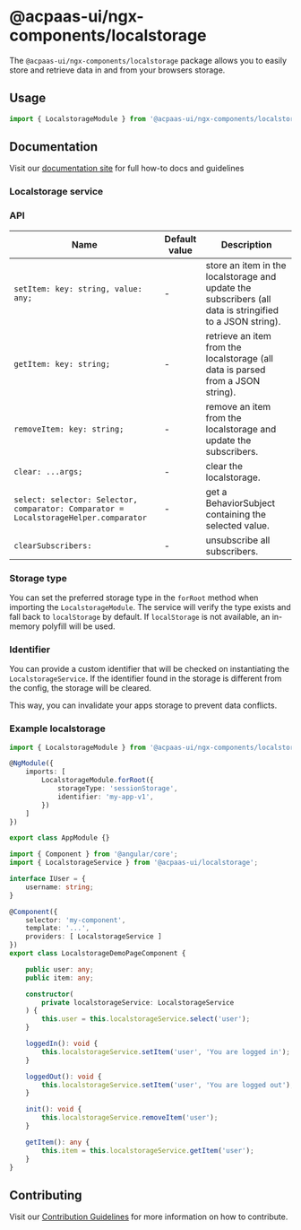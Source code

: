 # @acpaas-ui/ngx-components/localstorage

The `@acpaas-ui/ngx-components/localstorage` package allows you to easily store and retrieve data in and from your browsers storage.

## Usage

```typescript
import { LocalstorageModule } from '@acpaas-ui/ngx-components/localstorage'`;
```

## Documentation

Visit our [documentation site](https://acpaas-ui.digipolis.be/) for full how-to docs and guidelines

### Localstorage service

### API

| Name         | Default value | Description |
| -----------  | ------ | -------------------------- |
| `setItem: key: string, value: any;` | - | store an item in the localstorage and update the subscribers (all data is stringified to a JSON string). |
| `getItem: key: string;` | - | retrieve an item from the localstorage (all data is parsed from a JSON string). |
| `removeItem: key: string;` | - | remove an item from the localstorage and update the subscribers. |
| `clear: ...args;` | - | clear the localstorage. |
| `select: selector: Selector, comparator: Comparator = LocalstorageHelper.comparator` | - | get a BehaviorSubject containing the selected value. |
| `clearSubscribers: ` | - | unsubscribe all subscribers. |

### Storage type

You can set the preferred storage type in the `forRoot` method when importing the `LocalstorageModule`. The service will verify the type exists and fall back to `localStorage` by default. If `localStorage` is not available, an in-memory polyfill will be used.

### Identifier

You can provide a custom identifier that will be checked on instantiating the `LocalstorageService`. If the identifier found in the storage is different from the config, the storage will be cleared.

This way, you can invalidate your apps storage to prevent data conflicts.

### Example localstorage

```typescript
import { LocalstorageModule } from '@acpaas-ui/ngx-components/localstorage';

@NgModule({
    imports: [
        LocalstorageModule.forRoot({
            storageType: 'sessionStorage',
            identifier: 'my-app-v1',
        })
    ]
})

export class AppModule {}
```
```typescript
import { Component } from '@angular/core';
import { LocalstorageService } from '@acpaas-ui/localstorage';

interface IUser = {
    username: string;
}

@Component({
    selector: 'my-component',
    template: '...',
    providers: [ LocalstorageService ]
})
export class LocalstorageDemoPageComponent {

    public user: any;
    public item: any;

    constructor(
        private localstorageService: LocalstorageService
    ) {
        this.user = this.localstorageService.select('user');
    }

    loggedIn(): void {
        this.localstorageService.setItem('user', 'You are logged in');
    }

    loggedOut(): void {
        this.localstorageService.setItem('user', 'You are logged out');
    }

    init(): void {
        this.localstorageService.removeItem('user');
    }

    getItem(): any {
        this.item = this.localstorageService.getItem('user');
    }
}
```

## Contributing

Visit our [Contribution Guidelines](../../CONTRIBUTING.md) for more information on how to contribute.
